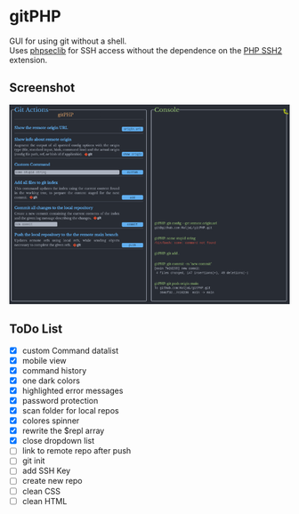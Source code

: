 # gitPHP

GUI for using git without a shell.  
Uses [phpseclib](https://phpseclib.com) for SSH access without the dependence on the [PHP SSH2](https://www.php.net/manual/en/book.ssh2.php) extension.


## Screenshot

![screenshot.png](screenshot.png) 

## ToDo List
- [x] custom Command datalist
- [x] mobile view
- [x] command history
- [x] one dark colors
- [x] highlighted error messages
- [x] password protection
- [x] scan folder for local repos
- [x] colores spinner
- [x] rewrite the $repl array
- [x] close dropdown list
- [ ] link to remote repo after push
- [ ] git init
- [ ] add SSH Key
- [ ] create new repo
- [ ] clean CSS
- [ ] clean HTML
